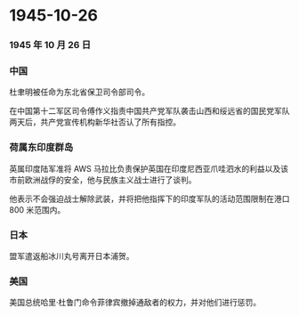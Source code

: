 # 1945-10-26

### 1945 年 10 月 26 日

### 中国

杜聿明被任命为东北省保卫司令部司令。

在中国第十二军区司令傅作义指责中国共产党军队袭击山西和绥远省的国民党军队两天后，共产党宣传机构新华社否认了所有指控。

### 荷属东印度群岛

英属印度陆军准将 AWS
马拉比负责保护英国在印度尼西亚爪哇泗水的利益以及该市前欧洲战俘的安全，他与民族主义战士进行了谈判。

他表示不会强迫战士解除武装，并将把他指挥下的印度军队的活动范围限制在港口
800 米范围内。

### 日本

盟军遣返船冰川丸号离开日本浦贺。

### 美国

美国总统哈里·杜鲁门命令菲律宾撤掉通敌者的权力，并对他们进行惩罚。